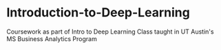 # Introduction-to-Deep-Learning
Coursework as part of Intro to Deep Learning Class taught in UT Austin's MS Business Analytics Program 
